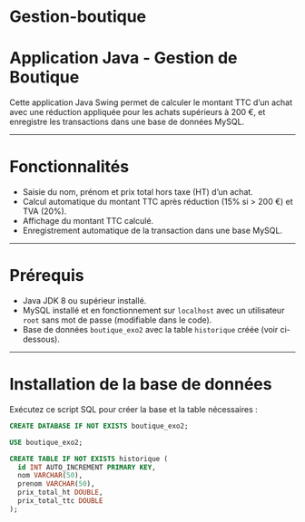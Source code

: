 # Gestion-boutique

# Application Java - Gestion de Boutique

Cette application Java Swing permet de calculer le montant TTC d’un achat avec une réduction appliquée pour les achats supérieurs à 200 €, et enregistre les transactions dans une base de données MySQL.

---

# Fonctionnalités

- Saisie du nom, prénom et prix total hors taxe (HT) d’un achat.
- Calcul automatique du montant TTC après réduction (15% si > 200 €) et TVA (20%).
- Affichage du montant TTC calculé.
- Enregistrement automatique de la transaction dans une base MySQL.

---

# Prérequis

- Java JDK 8 ou supérieur installé.
- MySQL installé et en fonctionnement sur `localhost` avec un utilisateur `root` sans mot de passe (modifiable dans le code).
- Base de données `boutique_exo2` avec la table `historique` créée (voir ci-dessous).

---

# Installation de la base de données

Exécutez ce script SQL pour créer la base et la table nécessaires :

```sql
CREATE DATABASE IF NOT EXISTS boutique_exo2;

USE boutique_exo2;

CREATE TABLE IF NOT EXISTS historique (
  id INT AUTO_INCREMENT PRIMARY KEY,
  nom VARCHAR(50),
  prenom VARCHAR(50),
  prix_total_ht DOUBLE,
  prix_total_ttc DOUBLE
);
